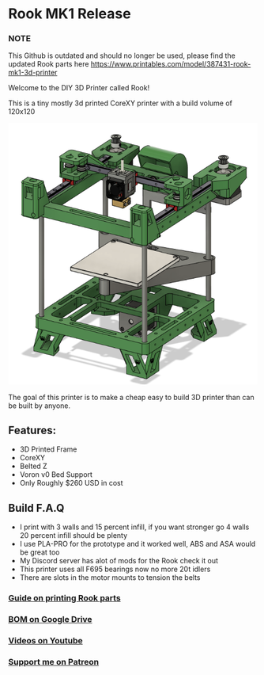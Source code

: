 # Rook MK1 Release

### NOTE
This Github is outdated and should no longer be used, please find the updated Rook parts here
https://www.printables.com/model/387431-rook-mk1-3d-printer

Welcome to the DIY 3D Printer called Rook!

This is a tiny mostly 3d printed CoreXY printer with a build volume of 120x120

![image of Rook 3D Printer](Build_Photos/rook.png)

The goal of this printer is to make a cheap easy to build 3D printer than can be built by anyone.

## Features:

- 3D Printed Frame
- CoreXY
- Belted Z
- Voron v0 Bed Support
- Only Roughly $260 USD in cost

## Build F.A.Q

- I print with 3 walls and 15 percent infill, if you want stronger go 4 walls 20 percent infill should be plenty
- I use PLA-PRO for the prototype and it worked well, ABS and ASA would be great too
- My Discord server has alot of mods for the Rook check it out
- This printer uses all F695 bearings now no more 20t idlers
- There are slots in the motor mounts to tension the belts

### [Guide on printing Rook parts](https://docs.google.com/document/d/14NUIy8K9r257I05OOpFD31NS8CgYQ1dotUWH_kRIqbQ/edit?usp=sharing)

### [BOM on Google Drive](https://docs.google.com/spreadsheets/d/1oHDEvndkkvPFOBis4atrHRHK_DMTvttFUFWDg2He6To/edit#gid=0)

### [Videos on Youtube](https://www.youtube.com/playlist?list=PLypdl9fsWkKeaa7d5Pv2bP5feIVcw-To2)

### [Support me on Patreon](https://www.patreon.com/rolohaun)
